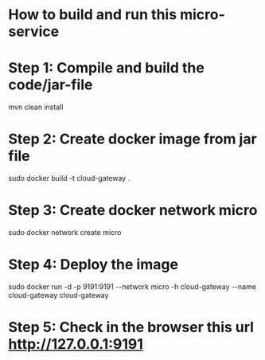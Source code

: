 # How to build and run this micro-service

# Step 1: Compile and build the code/jar-file
mvn clean install

# Step 2: Create docker image from jar file

sudo docker build -t cloud-gateway .

# Step 3: Create docker network micro
sudo docker network create micro

# Step 4: Deploy the image

sudo docker run -d -p 9191:9191 --network micro -h cloud-gateway --name cloud-gateway cloud-gateway

# Step 5: Check in the browser this url http://127.0.0.1:9191

